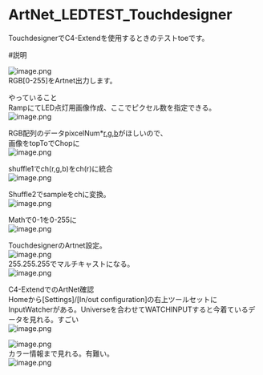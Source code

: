# ArtNet_LEDTEST_Touchdesigner
TouchdesignerでC4-Extendを使用するときのテストtoeです。

#説明

![image.png](https://qiita-image-store.s3.ap-northeast-1.amazonaws.com/0/149571/c689177b-9df3-fcea-d2e7-50d8baba545f.png)  
RGB[0-255]をArtnet出力します。  

やっていること  
RampにてLED点灯用画像作成、ここでピクセル数を指定できる。  
![image.png](https://qiita-image-store.s3.ap-northeast-1.amazonaws.com/0/149571/9d67ef48-25fc-e239-00db-dffb9d574a36.png)  

RGB配列のデータpixcelNum*[r,g,b](0-255)がほしいので、  
画像をtopToでChopに  
![image.png](https://qiita-image-store.s3.ap-northeast-1.amazonaws.com/0/149571/f165ef9d-2a74-5063-d04c-f23d4429d680.png)  

shuffle1でch(r,g,b)をch(r)に統合  
![image.png](https://qiita-image-store.s3.ap-northeast-1.amazonaws.com/0/149571/77393c9f-d412-8605-79ba-40ad713c5b3e.png)  

Shuffle2でsampleをchに変換。  
![image.png](https://qiita-image-store.s3.ap-northeast-1.amazonaws.com/0/149571/e1cb9a94-0be6-b8a0-8453-34b01bd02c08.png)  

Mathで0-1を0-255に  
![image.png](https://qiita-image-store.s3.ap-northeast-1.amazonaws.com/0/149571/73076076-0293-fbeb-f793-eed3d3c88834.png)  


TouchdesignerのArtnet設定。  
![image.png](https://qiita-image-store.s3.ap-northeast-1.amazonaws.com/0/149571/e449d8d0-34ee-2b8f-29d5-9dac99fa8770.png)  
255.255.255でマルチキャストになる。  
![image.png](https://qiita-image-store.s3.ap-northeast-1.amazonaws.com/0/149571/71b40db1-a916-f838-b404-4fa35aafb2ba.png)  



C4-ExtendでのArtNet確認  
Homeから[Settings]/[In/out configuration]の右上ツールセットにInputWatcherがある。Universeを合わせてWATCHINPUTすると今着ているデータを見れる。すごい  
![image.png](https://qiita-image-store.s3.ap-northeast-1.amazonaws.com/0/149571/dd0cbeac-0fc1-d407-07bc-0564aa320cdf.png)  

![image.png](https://qiita-image-store.s3.ap-northeast-1.amazonaws.com/0/149571/142c4ee1-c42f-346c-c588-6d6e78c6885e.png)  
カラー情報まで見れる。有難い。  
![image.png](https://qiita-image-store.s3.ap-northeast-1.amazonaws.com/0/149571/4d2ffc85-7896-6c98-6342-0f31a52a5f9e.png)  
